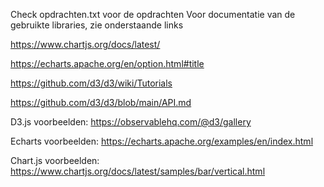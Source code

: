 Check opdrachten.txt voor de opdrachten
Voor documentatie van de gebruikte libraries, zie onderstaande links

https://www.chartjs.org/docs/latest/

https://echarts.apache.org/en/option.html#title

https://github.com/d3/d3/wiki/Tutorials

https://github.com/d3/d3/blob/main/API.md

D3.js voorbeelden: https://observablehq.com/@d3/gallery

Echarts voorbeelden: https://echarts.apache.org/examples/en/index.html

Chart.js voorbeelden: https://www.chartjs.org/docs/latest/samples/bar/vertical.html
